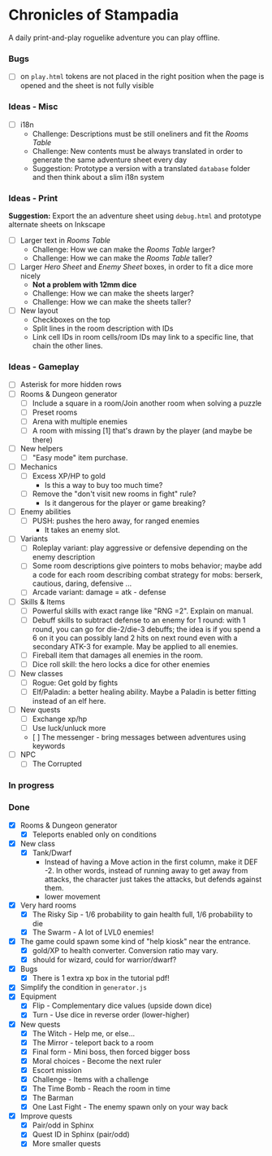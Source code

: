 # Chronicles of Stampadia

A daily print-and-play roguelike adventure you can play offline.

### Bugs

- [ ] on `play.html` tokens are not placed in the right position when the page is opened and the sheet is not fully visible

### Ideas - Misc

- [ ] i18n
  - Challenge: Descriptions must be still oneliners and fit the _Rooms Table_
  - Challenge: New contents must be always translated in order to generate the same adventure sheet every day
  - Suggestion: Prototype a version with a translated `database` folder and then think about a slim i18n system

### Ideas - Print

**Suggestion:** Export the an adventure sheet using `debug.html` and prototype alternate sheets on Inkscape

- [ ] Larger text in _Rooms Table_
  - Challenge: How we can make the _Rooms Table_ larger?
  - Challenge: How we can make the _Rooms Table_ taller?  
- [ ] Larger _Hero Sheet_ and _Enemy Sheet_ boxes, in order to fit a dice more nicely
  - **Not a problem with 12mm dice**
  - Challenge: How we can make the sheets larger?
  - Challenge: How we can make the sheets taller?
- [ ] New layout
  - Checkboxes on the top
  - Split lines in the room description with IDs
  - Link cell IDs in room cells/room IDs may link to a specific line, that chain the other lines.

### Ideas - Gameplay

- [ ] Asterisk for more hidden rows
- [ ] Rooms & Dungeon generator
  - [ ] Include a square in a room/Join another room when solving a puzzle
  - [ ] Preset rooms
  - [ ] Arena with multiple enemies
  - [ ] A room with missing [1] that's drawn by the player (and maybe be there)
- [ ] New helpers
  - [ ] "Easy mode" item purchase.
- [ ] Mechanics
  - [ ] Excess XP/HP to gold
    - Is this a way to buy too much time?
  - [ ] Remove the "don't visit new rooms in fight" rule?
    - Is it dangerous for the player or game breaking?
- [ ] Enemy abilities
  - [ ] PUSH: pushes the hero away, for ranged enemies
    - It takes an enemy slot.
- [ ] Variants 
  - [ ] Roleplay variant: play aggressive or defensive depending on the enemy description
  - [ ] Some room descriptions give pointers to mobs behavior; maybe add a code for each room describing combat strategy for mobs: berserk, cautious, daring, defensive ...
  - [ ] Arcade variant: damage = atk - defense
- [ ] Skills & Items
  - [ ] Powerful skills with exact range like "RNG =2". Explain on manual.
  - [ ] Debuff skills to subtract defense to an enemy for 1 round: with 1 round, you can go for die-2/die-3 debuffs; the idea is if you spend a 6 on it you can possibly land 2 hits on next round even with a secondary ATK-3 for example. May be applied to all enemies.
  - [ ] Fireball item that damages all enemies in the room.
  - [ ] Dice roll skill: the hero locks a dice for other enemies
- [ ] New classes
  - [ ] Rogue: Get gold by fights
  - [ ] Elf/Paladin: a better healing ability. Maybe a Paladin is better fitting instead of an elf here.
- [ ] New quests
  - [ ] Exchange xp/hp
  - [ ] Use luck/unluck more
  - [ ] The messenger - bring messages between adventures using keywords
- [ ] NPC
  - [ ] The Corrupted

### In progress

### Done

- [x] Rooms & Dungeon generator
  - [x] Teleports enabled only on conditions
- [x] New class
  - [x] Tank/Dwarf
    - Instead of having a Move action in the first column, make it DEF -2. In other words, instead of running away to get away from attacks, the character just takes the attacks, but defends against them.
    - lower movement
- [x] Very hard rooms
  - [x] The Risky Sip - 1/6 probability to gain health full, 1/6 probability to die
  - [x] The Swarm - A lot of LVL0 enemies!
- [x] The game could spawn some kind of "help kiosk" near the entrance.
  - [x] gold/XP to health converter. Conversion ratio may vary.
  - [x] should for wizard, could for warrior/dwarf?
- [x] Bugs
  - [x] There is 1 extra xp box in the tutorial pdf!
- [x] Simplify the condition in `generator.js`
- [x] Equipment
  - [x] Flip - Complementary dice values (upside down dice)
  - [x] Turn - Use dice in reverse order (lower-higher)
- [x] New quests
  - [x] The Witch - Help me, or else...
  - [x] The Mirror - teleport back to a room
  - [x] Final form - Mini boss, then forced bigger boss
  - [x] Moral choices - Become the next ruler
  - [x] Escort mission
  - [x] Challenge - Items with a challenge
  - [x] The Time Bomb - Reach the room in time
  - [x] The Barman
  - [x] One Last Fight - The enemy spawn only on your way back  
- [x] Improve quests
  - [x] Pair/odd in Sphinx
  - [x] Quest ID in Sphinx (pair/odd)
  - [x] More smaller quests
